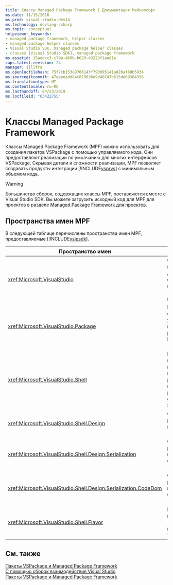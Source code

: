 ```yaml
---
title: Классы Managed Package Framework | Документация Майкрософт
ms.date: 11/15/2016
ms.prod: visual-studio-dev14
ms.technology: devlang-csharp
ms.topic: conceptual
helpviewer_keywords:
- managed package framework, helper classes
- managed package helper classes
- Visual Studio SDK, managed package helper classes
- classes [Visual Studio SDK], managed package framework
ms.assetid: 15aedcc3-c79a-460b-b620-43223f1ae81e
caps.latest.revision: 24
manager: jillfra
ms.openlocfilehash: 75f7cb153a976614ff790095141a820af80b5834
ms.sourcegitcommit: 47eeeeadd84c879636e9d48747b615de69384356
ms.translationtype: HT
ms.contentlocale: ru-RU
ms.lasthandoff: 04/23/2019
ms.locfileid: "63422755"
---
```

# <a name="managed-package-framework-classes"></a>Классы Managed Package Framework
Классы Managed Package Framework (MPF) можно использовать для создания пакетов VSPackage с помощью управляемого кода. Они предоставляют реализации по умолчанию для многих интерфейсов VSPackage. Скрывая детали и сложности реализации, MPF позволяет создавать продукты интеграции [!INCLUDE[vsprvs](../includes/vsprvs-md.md)] с минимальным объемом кода.  
  
> [!WARNING]
> Большинство сборок, содержащих классы MPF, поставляются вместе с Visual Studio SDK. Вы можете загрузить исходный код для MPF для проектов в разделе [Managed Package Framework для проектов](http://mpfproj11.codeplex.com/).  
  
## <a name="mpf-namespaces"></a>Пространства имен MPF  
 В следующей таблице перечислены пространства имен MPF, предоставляемые [!INCLUDE[vsipsdk](../includes/vsipsdk-md.md)].  
  
|Пространство имен|Описание|  
|----------------|--------------|  
|<xref:Microsoft.VisualStudio>|Содержит полезные классы для обработки ошибок COM, констант [!INCLUDE[vsprvs](../includes/vsprvs-md.md)] и окон Win32.|  
|<xref:Microsoft.VisualStudio.Package>|Включает оболочки управляемого кода для проектов, редакторов и MSBuild [!INCLUDE[vsprvs](../includes/vsprvs-md.md)] .|  
|<xref:Microsoft.VisualStudio.Shell>|Включает базовые классы MPF, от которых можно производить реализацию многих распространенных объектов Visual Studio.|  
|<xref:Microsoft.VisualStudio.Shell.Design>|Содержит расширения конструктора [!INCLUDE[vsprvs](../includes/vsprvs-md.md)] .|  
|<xref:Microsoft.VisualStudio.Shell.Design.Serialization>|Содержит расширения конструктора сериализации [!INCLUDE[vsprvs](../includes/vsprvs-md.md)] .|  
|<xref:Microsoft.VisualStudio.Shell.Design.Serialization.CodeDom>|Содержит расширения конструктора CodeDom [!INCLUDE[vsprvs](../includes/vsprvs-md.md)] .|  
|<xref:Microsoft.VisualStudio.Shell.Flavor>|Поддерживает подтипы проекта (также называемые "версиями").|  
  
## <a name="see-also"></a>См. также  
 [Пакеты VSPackage и Managed Package Framework](../misc/vspackages-and-the-managed-package-framework.md)   
 [С помощью сборок взаимодействия Visual Studio](../extensibility/internals/using-visual-studio-interop-assemblies.md)   
 [Пакеты VSPackage и Managed Package Framework](../misc/vspackages-and-the-managed-package-framework.md)